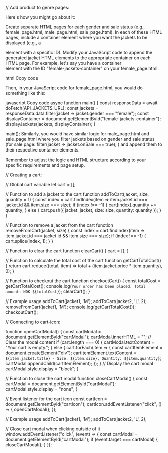 // Add product to genre pages:

Here's how you might go about it:

Create separate HTML pages for each gender and sale status (e.g., female_page.html, male_page.html, sale_page.html).
In each of these HTML pages, include a container element where you want the jackets to be displayed (e.g., a <div> element with a specific ID).
Modify your JavaScript code to append the generated jacket HTML elements to the appropriate container on each HTML page.
For example, let's say you have a container <div> element with the ID "female-jackets-container" on your female_page.html:

html
Copy code
<div id="female-jackets-container"></div>
Then, in your JavaScript code for female_page.html, you would do something like this:

javascript
Copy code
async function main() {
    const responseData = await doFetch(API_JACKETS_URL);
    const jackets = responseData.data.filter(jacket => jacket.gender === "female");
    const displayContainer = document.getElementById("female-jackets-container");
    displayJackets(jackets, displayContainer);
}

main();
Similarly, you would have similar logic for male_page.html and sale_page.html where you filter jackets based on gender and sale status (for sale page: filter(jacket => jacket.onSale === true); ) and append them to their respective container elements.

Remember to adjust the logic and HTML structure according to your specific requirements and page setup.







// Creating a cart:

// Global cart variable
let cart = [];

// Function to add a jacket to the cart
function addToCart(jacket, size, quantity = 1) {
    const index = cart.findIndex(item => item.jacket.id === jacket.id && item.size === size);
    if (index !== -1) {
        cart[index].quantity += quantity;
    } else {
        cart.push({ jacket: jacket, size: size, quantity: quantity });
    }
}

// Function to remove a jacket from the cart
function removeFromCart(jacket, size) {
    const index = cart.findIndex(item => item.jacket.id === jacket.id && item.size === size);
    if (index !== -1) {
        cart.splice(index, 1);
    }
}

// Function to clear the cart
function clearCart() {
    cart = [];
}

// Function to calculate the total cost of the cart
function getCartTotalCost() {
    return cart.reduce((total, item) => total + (item.jacket.price * item.quantity), 0);
}

// Function to checkout the cart
function checkoutCart() {
    const totalCost = getCartTotalCost();
    console.log(`Your order has been placed. Total amount: NOK ${totalCost}`);
    clearCart();
}

// Example usage
addToCart(jacket1, 'M');
addToCart(jacket2, 'L', 2);
removeFromCart(jacket1, 'M');
console.log(getCartTotalCost());
checkoutCart();



// Connecting to cart-icon:

function openCartModal() {
    const cartModal = document.getElementById("cartModal");
    cartModal.innerHTML = ""; // Clear the modal content
    if (cart.length === 0) {
        cartModal.textContent = "Your cart is empty.";
    } else {
        cart.forEach(item => {
            const cartItemElement = document.createElement("div");
            cartItemElement.textContent = `${item.jacket.title} - Size: ${item.size}, Quantity: ${item.quantity}`;
            cartModal.appendChild(cartItemElement);
        });
    }
    // Display the cart modal
    cartModal.style.display = "block";
}

// Function to close the cart modal
function closeCartModal() {
    const cartModal = document.getElementById("cartModal");
    cartModal.style.display = "none";
}

// Event listener for the cart icon
const cartIcon = document.getElementById("cartIcon");
cartIcon.addEventListener("click", () => {
    openCartModal();
});

// Example usage
addToCart(jacket1, 'M');
addToCart(jacket2, 'L', 2);

// Close cart modal when clicking outside of it
window.addEventListener("click", (event) => {
    const cartModal = document.getElementById("cartModal");
    if (event.target === cartModal) {
        closeCartModal();
    }
});